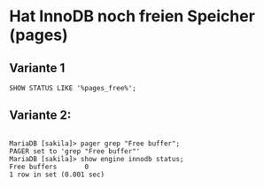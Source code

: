 # Hat InnoDB noch freien Speicher (pages) 

## Variante 1 

```
SHOW STATUS LIKE '%pages_free%';
```

## Variante 2:

```

MariaDB [sakila]> pager grep "Free buffer";
PAGER set to 'grep "Free buffer"'
MariaDB [sakila]> show engine innodb status;
Free buffers       0
1 row in set (0.001 sec)



```
